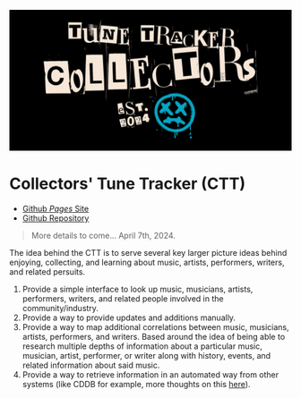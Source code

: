 ![Github Ident](https://github.com/Adron/collectorstunetracker/blob/collectors_tracker_docs/graphics/logo/github-banner/5.png)

# Collectors' Tune Tracker (CTT)

* [Github *Pages* Site](https://adron.github.io/collectorstunetracker/)
* [Github Repository](https://github.com/Adron/collectorstunetracker)

> More details to come...  April 7th, 2024.

The idea behind the CTT is to serve several key larger picture ideas behind enjoying, collecting, and learning about music, artists, performers, writers, and related persuits.

1. Provide a simple interface to look up music, musicians, artists, performers, writers, and related people involved in the community/industry.
2. Provide a way to provide updates and additions manually.
3. Provide a way to map additional correlations between music, musicians, artists, performers, and writers. Based around the idea of being able to research multiple depths of information about a particular music, musician, artist, performer, or writer along with history, events, and related information about said music.
4. Provide a way to retrieve information in an automated way from other systems (like CDDB for example, more thoughts on this [here](https://github.com/Adron/collectorstunetracker/issues/4)).

